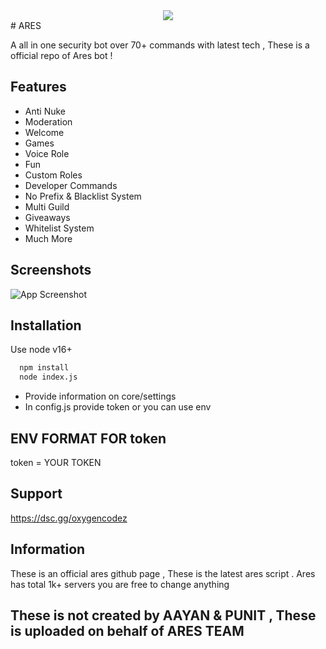 
<div align="center">
  <img src="https://cdn.discordapp.com/avatars/997160874206826587/85fa9f8b7b7f0fe2e3c7320086719fc3.webp?size=80" />
</div>
# ARES

A all in one security bot over 70+ commands with latest tech , These is a official  repo of Ares bot !




## Features

- Anti Nuke
- Moderation
- Welcome
- Games
- Voice Role
- Fun
- Custom Roles
- Developer Commands
- No Prefix & Blacklist System
- Multi Guild
- Giveaways
- Whitelist System 
- Much More


## Screenshots

![App Screenshot](https://media.discordapp.net/attachments/1051053563838746624/1051060097406746674/image.png?width=523&height=427)


## Installation

Use node v16+

```bash
  npm install
  node index.js
```

- Provide information on core/settings
- In config.js provide token or you can use env 
## ENV FORMAT FOR token
token = YOUR TOKEN
    
## Support
 https://dsc.gg/oxygencodez
 


## Information

These is an official ares github page , These is the latest ares script .
Ares has total 1k+ servers you are free to change anything 


## These is not created by AAYAN & PUNIT , These is uploaded on behalf of ARES TEAM